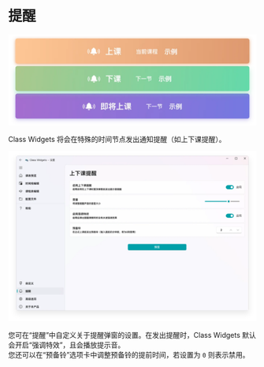 # 提醒
![](notification.png)

Class Widgets 将会在特殊的时间节点发出通知提醒（如上下课提醒）。

![](notification-1.png)

您可在“提醒”中自定义关于提醒弹窗的设置。在发出提醒时，Class Widgets 默认会开启“强调特效”，且会播放提示音。  
您还可以在“预备铃”选项卡中调整预备铃的提前时间，若设置为 `0` 则表示禁用。